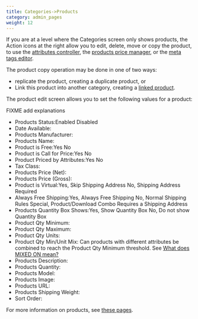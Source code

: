 ```yaml
---
title: Categories->Products
category: admin_pages
weight: 12
---
```


If you are at a level where the Categories screen only shows products, 
the Action icons at the right allow you to edit, delete, move or copy 
the product, to use the 
[attributes controller](/user/admin_pages/catalog/attributes_controller/), 
the [products price manager](/user/admin_pages/catalog/products_price_manager/), 
or the [meta tags editor](/user/admin_pages/catalog/products_meta_tags_editor). 

The product copy operation may be done in one of two ways: 
- replicate the product, creating a duplicate product, or 
- Link this product into another category, creating a [linked product](/user/products/linked_product/).

The product edit screen allows you to set the following values for a product: 

FIXME add explanations 

- Products Status:Enabled Disabled
- Date Available:
- Products Manufacturer:
- Products Name:
- Product is Free:Yes No
- Product is Call for Price:Yes No
- Product Priced by Attributes:Yes No
- Tax Class:
- Products Price (Net):
- Products Price (Gross):
- Product is Virtual:Yes, Skip Shipping Address No, Shipping Address Required
- Always Free Shipping:Yes, Always Free Shipping No, Normal Shipping Rules Special, Product/Download Combo Requires a Shipping Address
- Products Quantity Box Shows:Yes, Show Quantity Box No, Do not show Quantity Box
- Product Qty Minimum:
- Product Qty Maximum:
- Product Qty Units:
- Product Qty Min/Unit Mix: Can products with different attributes be combined to reach the Product Qty Minimum threshold.  See [What does MIXED ON mean?](/user/products/using_products#mixed)
- Products Description:
- Products Quantity:
- Products Model:
- Products Image:
- Products URL:
- Products Shipping Weight:
- Sort Order:

For more information on products, see [these pages](/user/products/). 

